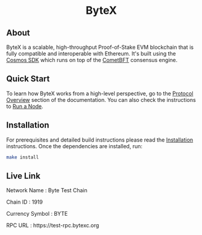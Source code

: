<!--
parent:
  order: false
-->

<div align="center">
  <h1> ByteX </h1>
</div>

## About

ByteX is a scalable, high-throughput Proof-of-Stake EVM blockchain
that is fully compatible and interoperable with Ethereum.
It's built using the [Cosmos SDK](https://github.com/cosmos/cosmos-sdk/)
which runs on top of the [CometBFT](https://github.com/cometbft/cometbft) consensus engine.

## Quick Start

To learn how ByteX works from a high-level perspective,
go to the [Protocol Overview](https://docs.evmos.org/protocol) section of the documentation.
You can also check the instructions to [Run a Node](https://docs.evmos.org/protocol/evmos-cli#run-an-evmos-node).

## Installation

For prerequisites and detailed build instructions
please read the [Installation](https://docs.evmos.org/protocol/evmos-cli) instructions.
Once the dependencies are installed, run:

```bash
make install
```

## Live Link
<p>Network Name : Byte Test Chain</p>
<p>Chain ID : 1919</p>
<p>Currency Symbol : BYTE</p>
<p>RPC URL : https://test-rpc.bytexc.org</p>
